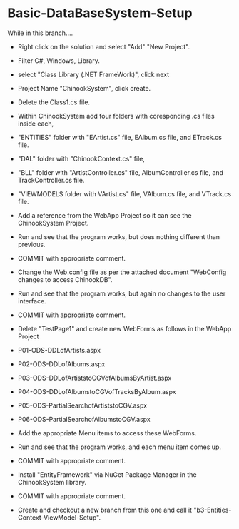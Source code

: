# Basic-DataBaseSystem-Setup
While in this branch....
- Right click on the solution and select "Add" "New Project".
- Filter C#, Windows, Library.
- select "Class Library (.NET FrameWork)", click next
- Project Name "ChinookSystem", click create.
- Delete the Class1.cs file.
- Within ChinookSystem add four folders with coresponding .cs files inside each, 
- "ENTITIES" folder with "EArtist.cs" file, EAlbum.cs file, and ETrack.cs file.
- "DAL" folder with "ChinookContext.cs" file, 
- "BLL" folder with "ArtistController.cs" file, AlbumController.cs file, and TrackController.cs file.
- "VIEWMODELS folder with VArtist.cs" file, VAlbum.cs file, and VTrack.cs file.
- Add a reference from the WebApp Project so it can see the ChinookSystem Project.
- Run and see that the program works, but does nothing different than previous.
- COMMIT with appropriate comment.

- Change the Web.config file as per the attached document "WebConfig changes to access ChinookDB".
- Run and see that the program works, but again no changes to the user interface.
- COMMIT with appropriate comment.

- Delete "TestPage1" and create new WebForms as follows in the WebApp Project
- P01-ODS-DDLofArtists.aspx
- P02-ODS-DDLofAlbums.aspx
- P03-ODS-DDLofArtiststoCGVofAlbumsByArtist.aspx
- P04-ODS-DDLofAlbumstoCGVofTracksByAlbum.aspx
- P05-ODS-PartialSearchofArtiststoCGV.aspx
- P06-ODS-PartialSearchofAlbumstoCGV.aspx
- Add the appropriate Menu items to access these WebForms.
- Run and see that the program works, and each menu item comes up.
- COMMIT with appropriate comment.

- Install "EntityFramework" via NuGet Package Manager in the ChinookSystem library.
- COMMIT with appropriate comment.

- Create and checkout a new branch from this one and call it "b3-Entities-Context-ViewModel-Setup".
